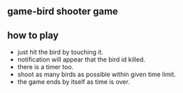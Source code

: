 ## game-bird shooter game
## how to play

- just hit the bird by touching it.
- notification will appear that the bird id killed.
- there is a timer too.
- shoot as many birds as possible within given time limit.
- the game ends by itself as time is over.